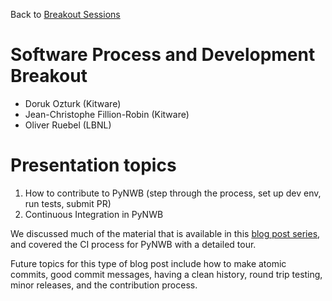 Back to [Breakout Sessions](../../README.md#breakout-sessions)

# Software Process and Development Breakout

* Doruk Ozturk (Kitware)
* Jean-Christophe Fillion-Robin (Kitware)
* Oliver Ruebel (LBNL)

# Presentation topics

1. How to contribute to PyNWB (step through the process, set up dev env, run tests, submit PR)
2. Continuous Integration in PyNWB

We discussed much of the material that is available in this [blog post series](https://blog.kitware.com/how-to-improve-software-quality-in-open-source-projects-part-i-overview-of-continuous-integration-ci-and-software-process-in-pynwb/), and covered the CI process for PyNWB with a detailed tour.

Future topics for this type of blog post include how to make atomic commits, good commit messages, having a clean history, round trip testing, minor releases, and the contribution process.
